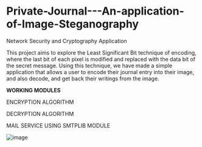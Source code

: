 # Private-Journal---An-application-of-Image-Steganography
Network Security and Cryptography Application

This project aims to explore the Least Significant Bit technique of encoding, where the last bit of each pixel is modified and replaced with the data bit of the secret message. Using this technique, we have made a simple application that allows a user to encode their journal entry into their image, and also decode, and get back their writings from the image.

**WORKING MODULES**

ENCRYPTION ALGORITHM

DECRYPTION ALGORITHM

MAIL SERVICE USING SMTPLIB MODULE

![image](https://user-images.githubusercontent.com/91619534/226832364-4573ca5f-d515-4ddf-9307-64dde8edd6fb.png)
